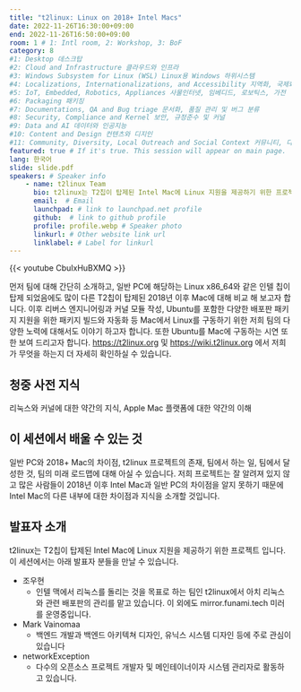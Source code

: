 ```yaml
---
title: "t2linux: Linux on 2018+ Intel Macs"
date: 2022-11-26T16:30:00+09:00
end: 2022-11-26T16:50:00+09:00
room: 1 # 1: Intl room, 2: Workshop, 3: BoF
category: 8
#1: Desktop 데스크탑
#2: Cloud and Infrastructure 클라우드와 인프라
#3: Windows Subsystem for Linux (WSL) Linux용 Windows 하위시스템
#4: Localizations, Internationalizations, and Accessibility 지역화, 국제화 및 접근성
#5: IoT, Embedded, Robotics, Appliances 사물인터넷, 임베디드, 로보틱스, 가전
#6: Packaging 패키징
#7: Documentations, QA and Bug triage 문서화, 품질 관리 및 버그 분류
#8: Security, Compliance and Kernel 보안, 규정준수 및 커널
#9: Data and AI 데이터와 인공지능
#10: Content and Design 컨텐츠와 디지인
#11: Community, Diversity, Local Outreach and Social Context 커뮤니티, 다양성, 지역 사회 협력과 사회적 관점
featured: true # If it's true. This session will appear on main page.
lang: 한국어
slide: slide.pdf
speakers: # Speaker info
    - name: t2linux Team
      bio: t2linux는 T2칩이 탑제된 Intel Mac에 Linux 지원을 제공하기 위한 프로젝트 입니다. 
      email:  # Email
      launchpad: # link to launchpad.net profile
      github:  # link to github profile
      profile: profile.webp # Speaker photo
      linkurl: # Other website link url
      linklabel: # Label for linkurl
---
```


{{< youtube CbuIxHuBXMQ >}}

먼저 팀에 대해 간단히 소개하고, 일반 PC에 해당하는 Linux x86_64와 같은 인텔 칩이 탑제 되었음에도 많이 다른 T2칩이 탑제된 2018년 이후 Mac에 대해 비교 해 보고자 합니다. 이후 리버스 엔지니어링과 커널 모듈 작성, Ubuntu를 포함한 다양한 배포판 패키지 지원을 위한 패키지 빌드와 자동화 등 Mac에서 Linux를 구동하기 위한 저희 팀의 다양한 노력에 대해서도 이야기 하고자 합니다. 또한 Ubuntu를 Mac에 구동하는 시연 또한 보여 드리고자 합니다. https://t2linux.org 및 https://wiki.t2linux.org 에서 저희가 무엇을 하는지 더 자세히 확인하실 수 있습니다.

## 청중 사전 지식
리눅스와 커널에 대한 약간의 지식, Apple Mac 플랫폼에 대한 약간의 이해
## 이 세션에서 배울 수 있는 것
일반 PC와 2018+ Mac의 차이점, t2linux 프로젝트의 존재, 팀에서 하는 일, 팀에서 달성한 것, 팀의 미래 로드맵에 대해 아실 수 있습니다. 저희 프로젝트는 잘 알려져 있지 않고 많은 사람들이 2018년 이후 Intel Mac과 일반 PC의 차이점을 알지 못하기 때문에 Intel Mac의 다른 내부에 대한 차이점과 지식을 소개할 것입니다.

## 발표자 소개
t2linux는 T2칩이 탑제된 Intel Mac에 Linux 지원을 제공하기 위한 프로젝트 입니다. 이 세션에서는 아래 발표자 분들을 만날 수 있습니다.

- 조우현
  - 인텔 맥에서 리눅스를 돌리는 것을 목표로 하는 팀인 t2linux에서 아치 리눅스와 관련 배포판의 관리를 맡고 있습니다. 이 외에도 mirror.funami.tech 미러를 운영중입니다.
- Mark Vainomaa
  - 백엔드 개발과 백엔드 아키텍쳐 디자인, 유닉스 시스템 디자인 등에 주로 관심이 있습니다
- networkException
  - 다수의 오픈소스 프로젝트 개발자 및 메인테이너이자 시스템 관리자로 활동하고 있습니다.
